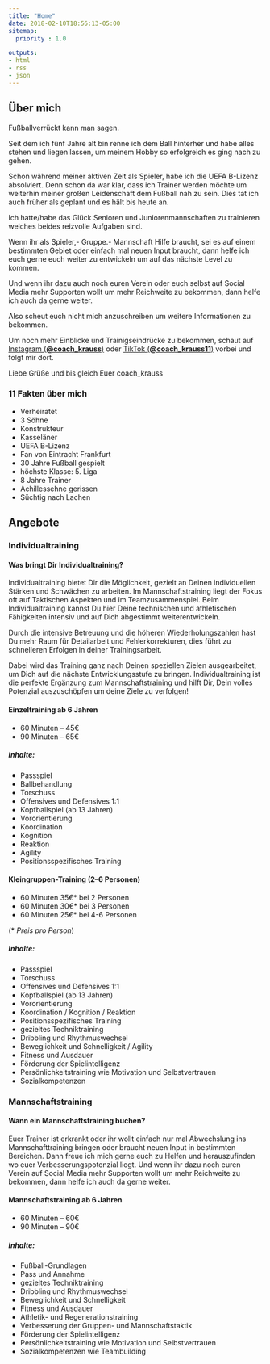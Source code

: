 ```yaml
---
title: "Home"
date: 2018-02-10T18:56:13-05:00
sitemap:
  priority : 1.0

outputs:
- html
- rss
- json
---
```



## Über mich

Fußballverrückt kann man sagen.

Seit dem ich fünf Jahre alt bin renne ich dem Ball hinterher und habe alles stehen und liegen lassen, um meinem Hobby so erfolgreich es ging nach zu gehen.

Schon während meiner aktiven Zeit als Spieler, habe ich die UEFA B-Lizenz absolviert. Denn schon da war klar, dass ich Trainer werden möchte um weiterhin meiner großen Leidenschaft dem Fußball nah zu sein. Dies tat ich auch früher als geplant und es hält bis heute an.

Ich hatte/habe das Glück Senioren und Juniorenmannschaften zu trainieren welches beides reizvolle Aufgaben sind.

Wenn ihr als Spieler,- Gruppe.- Mannschaft Hilfe braucht, sei es auf einem bestimmten Gebiet oder einfach mal neuen Input braucht, dann helfe ich euch gerne euch weiter zu entwickeln um auf das nächste Level zu kommen.

Und wenn ihr dazu auch noch euren Verein oder euch selbst auf Social Media mehr Supporten wollt um mehr Reichweite zu bekommen, dann helfe ich auch da gerne weiter.

Also scheut euch nicht mich anzuschreiben um weitere Informationen zu bekommen.

Um noch mehr Einblicke und Trainigseindrücke zu bekommen, schaut auf [Instagram (**@coach_krauss**)](https://www.instagram.com/coach_krauss/) oder [TikTok (**@coach_krauss11**)](https://www.tiktok.com/@coach_krauss11) vorbei und folgt mir dort.

Liebe Grüße und bis gleich
Euer coach_krauss

### 11 Fakten über mich

- Verheiratet
- 3 Söhne
- Konstrukteur
- Kasseläner
- UEFA B-Lizenz
- Fan von Eintracht Frankfurt
- 30 Jahre Fußball gespielt
- höchste Klasse: 5. Liga
- 8 Jahre Trainer
- Achillessehne gerissen
- Süchtig nach Lachen

## Angebote

### Individualtraining

#### Was bringt Dir Individualtraining?

Individualtraining bietet Dir die Möglichkeit, gezielt an Deinen individuellen Stärken und Schwächen zu arbeiten. Im Mannschaftstraining liegt der Fokus oft auf Taktischen Aspekten und im Teamzusammenspiel. Beim Individualtraining kannst Du hier Deine technischen und athletischen Fähigkeiten intensiv und auf Dich abgestimmt weiterentwickeln.

Durch die intensive Betreuung und die höheren Wiederholungszahlen hast Du mehr Raum für Detailarbeit und Fehlerkorrekturen, dies führt zu schnelleren Erfolgen in deiner Trainingsarbeit.

Dabei wird das Training ganz nach Deinen speziellen Zielen ausgearbeitet, um Dich auf die nächste Entwicklungsstufe zu bringen. Individualtraining ist die perfekte Ergänzung zum Mannschaftstraining und hilft Dir, Dein volles Potenzial auszuschöpfen um deine Ziele zu verfolgen!

#### Einzeltraining ab 6 Jahren

- 60 Minuten – 45€
- 90 Minuten – 65€

##### Inhalte:
- Passspiel
- Ballbehandlung 
- Torschuss
- Offensives und Defensives 1:1
- Kopfballspiel (ab 13 Jahren)
- Vororientierung
- Koordination 
- Kognition
- Reaktion 
- Agility 
- Positionsspezifisches Training


#### Kleingruppen-Training (2–6 Personen)
- 60 Minuten 35€* bei 2 Personen
- 60 Minuten 30€* bei 3 Personen 
- 60 Minuten 25€* bei 4-6 Personen

(* *Preis pro Person*)

##### Inhalte:
- ​Passspiel
- Torschuss
- Offensives und Defensives 1:1
- Kopfballspiel (ab 13 Jahren)
- Vororientierung
- Koordination / Kognition / Reaktion
- Positionsspezifisches Training
- gezieltes Techniktraining
- Dribbling und Rhythmuswechsel
- Beweglichkeit und Schnelligkeit / Agility
- Fitness und Ausdauer 
- Förderung der Spielintelligenz
- Persönlichkeitstraining wie Motivation und Selbstvertrauen
- Sozialkompetenzen

### Mannschaftstraining

#### Wann ein Mannschaftstraining buchen?

Euer Trainer ist erkrankt oder ihr wollt einfach nur mal Abwechslung ins Mannschafttraining bringen oder braucht neuen Input in bestimmten Bereichen. Dann freue ich mich gerne euch zu Helfen und herauszufinden wo euer Verbesserungspotenzial liegt.
Und wenn ihr dazu noch euren Verein auf Social Media mehr Supporten wollt um mehr Reichweite zu bekommen, dann helfe ich auch da gerne weiter.

#### Mannschaftstraining ab 6 Jahren 
- 60 Minuten – 60€
- 90 Minuten – 90€

##### Inhalte:
- Fußball-Grundlagen 
- Pass und Annahme
- gezieltes Techniktraining
- Dribbling und Rhythmuswechsel
- Beweglichkeit und Schnelligkeit
- Fitness und Ausdauer 
- Athletik- und Regenerationstraining
- Verbesserung der Gruppen- und Mannschaftstaktik
- Förderung der Spielintelligenz
- Persönlichkeitstraining wie Motivation und Selbstvertrauen
- Sozialkompetenzen wie Teambuilding
